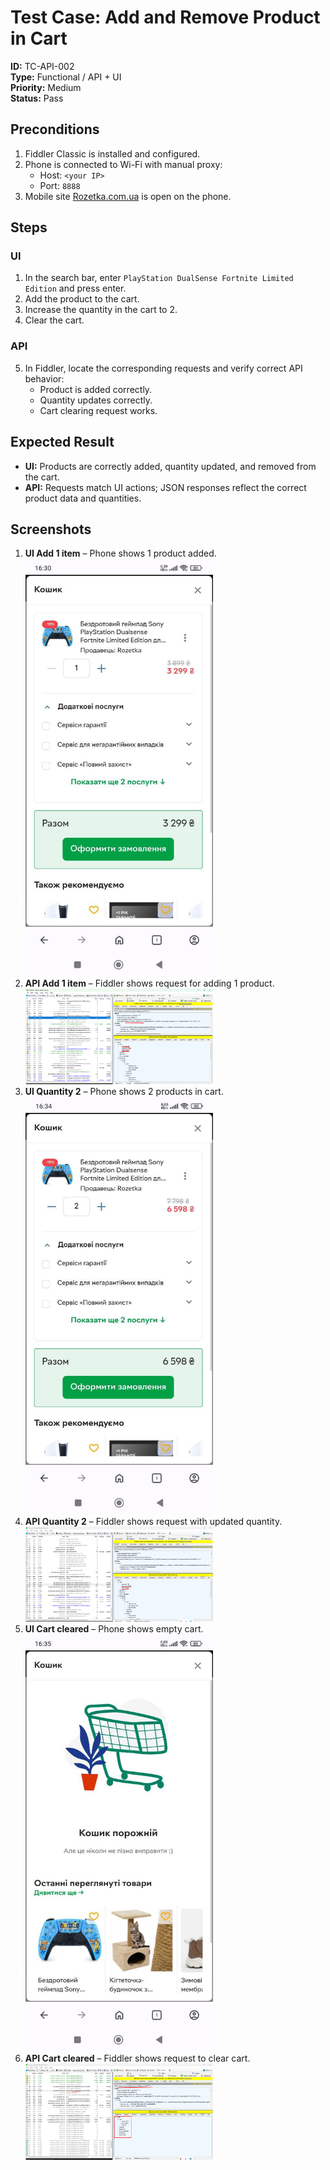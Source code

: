 # Test Case: Add and Remove Product in Cart

**ID:** TC-API-002  
**Type:** Functional / API + UI  
**Priority:** Medium  
**Status:** Pass  

## Preconditions
1. Fiddler Classic is installed and configured.  
2. Phone is connected to Wi-Fi with manual proxy:  
   - Host: `<your IP>`  
   - Port: `8888`  
3. Mobile site [Rozetka.com.ua](https://rozetka.com.ua) is open on the phone.  

## Steps
### UI
1. In the search bar, enter `PlayStation DualSense Fortnite Limited Edition` and press enter.  
2. Add the product to the cart.  
3. Increase the quantity in the cart to 2.  
4. Clear the cart.  

### API
5. In Fiddler, locate the corresponding requests and verify correct API behavior:  
   - Product is added correctly.  
   - Quantity updates correctly.  
   - Cart clearing request works.  

## Expected Result
- **UI:** Products are correctly added, quantity updated, and removed from the cart.  
- **API:** Requests match UI actions; JSON responses reflect the correct product data and quantities.  

## Screenshots
1. **UI Add 1 item** – Phone shows 1 product added.  
   <img src="../screenshots/ui_add_1.jpg" width="300"/>  
2. **API Add 1 item** – Fiddler shows request for adding 1 product.  
   <img src="../screenshots/api_add_1.png" width="300"/>  
3. **UI Quantity 2** – Phone shows 2 products in cart.  
   <img src="../screenshots/ui_quantity_2.jpg" width="300"/>  
4. **API Quantity 2** – Fiddler shows request with updated quantity.  
   <img src="../screenshots/api_quantity_2.png" width="300"/>  
5. **UI Cart cleared** – Phone shows empty cart.  
   <img src="../screenshots/ui_cart_cleared.jpg" width="300"/>  
6. **API Cart cleared** – Fiddler shows request to clear cart.  
   <img src="../screenshots/api_cart_cleared.png" width="300"/>  